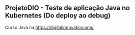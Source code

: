 ## ProjetoDIO - Teste de aplicação Java no Kubernetes (Do deploy ao debug)
Curso Java na https://digitalinnovation.one/